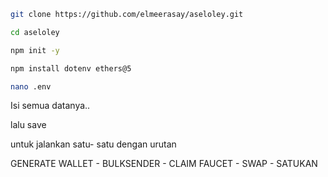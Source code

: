 ```bash
git clone https://github.com/elmeerasay/aseloley.git
```

```bash
cd aseloley
```

```bash
npm init -y
```

```bash
npm install dotenv ethers@5
```

```bash
nano .env
```

Isi semua datanya..

lalu save

untuk jalankan satu- satu dengan urutan

GENERATE WALLET - BULKSENDER - CLAIM FAUCET - SWAP - SATUKAN
